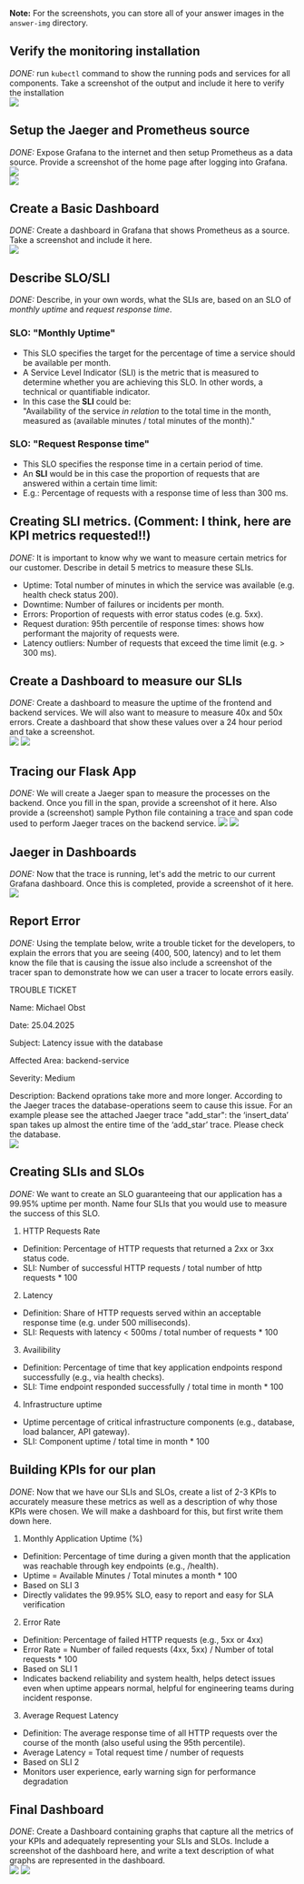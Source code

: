 **Note:** For the screenshots, you can store all of your answer images in the `answer-img` directory.

## Verify the monitoring installation

*DONE:* run `kubectl` command to show the running pods and services for all components. Take a screenshot of the output and include it here to verify the installation  
![](answer-img/Running_Pods_And_Services.png)

## Setup the Jaeger and Prometheus source
*DONE:* Expose Grafana to the internet and then setup Prometheus as a data source. Provide a screenshot of the home page after logging into Grafana.  
![](answer-img/Grafana_Homepage.png)  
![](answer-img/Grafana_Datasources.png)

## Create a Basic Dashboard
*DONE:* Create a dashboard in Grafana that shows Prometheus as a source. Take a screenshot and include it here.  
![](answer-img/Grafana_Prometheus_Dashboard.png)

## Describe SLO/SLI
*DONE:* Describe, in your own words, what the SLIs are, based on an SLO of *monthly uptime* and *request response time*.
### SLO: "Monthly Uptime"
* This SLO specifies the target for the percentage of time a service should be available per month.  
* A Service Level Indicator (SLI) is the metric that is measured to determine whether you are achieving this SLO. In other words, a technical or quantifiable indicator.  
* In this case the __SLI__ could be:  
"Availability of the service _in relation_ to the total time in the month, measured as (available minutes / total minutes of the month)."
### SLO: "Request Response time"
* This SLO specifies the response time in a certain period of time.  
* An __SLI__ would be in this case the proportion of requests that are answered within a certain time limit:  
* E.g.: Percentage of requests with a response time of less than 300 ms.

## Creating SLI metrics. (Comment: I think, here are KPI metrics requested!!)
*DONE:* It is important to know why we want to measure certain metrics for our customer. Describe in detail 5 metrics to measure these SLIs. 

* Uptime: Total number of minutes in which the service was available (e.g. health check status 200).
* Downtime: Number of failures or incidents per month.
* Errors: Proportion of requests with error status codes (e.g. 5xx).
* Request duration: 95th percentile of response times: shows how performant the majority of requests were.
* Latency outliers: Number of requests that exceed the time limit (e.g. > 300 ms).

## Create a Dashboard to measure our SLIs
*DONE:* Create a dashboard to measure the uptime of the frontend and backend services. We will also want to measure to measure 40x and 50x errors. Create a dashboard that show these values over a 24 hour period and take a screenshot.  
![](answer-img/Dashboard_SLIs_last30min.png)
![](answer-img/Dashboard_SLIs_last24h.png)  

## Tracing our Flask App
*DONE:*  We will create a Jaeger span to measure the processes on the backend. Once you fill in the span, provide a screenshot of it here. Also provide a (screenshot) sample Python file containing a trace and span code used to perform Jaeger traces on the backend service.
![](answer-img/Jaeger_Spans_Backend.png)
![](answer-img/Python_Tracing_Backend_Code.png)

## Jaeger in Dashboards
*DONE:* Now that the trace is running, let's add the metric to our current Grafana dashboard. Once this is completed, provide a screenshot of it here.
![](answer-img/Jaeger_in_Grafana_Dashboard.png)

## Report Error
*DONE:* Using the template below, write a trouble ticket for the developers, to explain the errors that you are seeing (400, 500, latency) and to let them know the file that is causing the issue also include a screenshot of the tracer span to demonstrate how we can user a tracer to locate errors easily.

TROUBLE TICKET

Name:
Michael Obst

Date:
25.04.2025

Subject:
Latency issue with the database

Affected Area:
backend-service

Severity:
Medium

Description:
Backend oprations take more and more longer. According to the Jaeger traces the database-operations seem to cause this issue. For an example please see the attached Jaeger trace "add_star": the ‘insert_data’ span takes up almost the entire time of the ‘add_star’ trace. Please check the database.  
![](answer-img/Backend_Error_Trace.png)

## Creating SLIs and SLOs
*DONE:* We want to create an SLO guaranteeing that our application has a 99.95% uptime per month. Name four SLIs that you would use to measure the success of this SLO.
1. HTTP Requests Rate  
* Definition: Percentage of HTTP requests that returned a 2xx or 3xx status code.
* SLI: Number of successful HTTP requests / total number of http requests * 100

2. Latency
* Definition: Share of HTTP requests served within an acceptable response time (e.g. under 500 milliseconds).
* SLI: Requests with latency < 500ms / total number of requests * 100

3. Availibility
* Definition: Percentage of time that key application endpoints respond successfully (e.g., via health checks).
* SLI: Time endpoint responded successfully / total time in month * 100

4. Infrastructure uptime
* Uptime percentage of critical infrastructure components (e.g., database, load balancer, API gateway).
* SLI: Component uptime / total time in month * 100

## Building KPIs for our plan
*DONE*: Now that we have our SLIs and SLOs, create a list of 2-3 KPIs to accurately measure these metrics as well as a description of why those KPIs were chosen. We will make a dashboard for this, but first write them down here.
1. Monthly Application Uptime (%)
* Definition: Percentage of time during a given month that the application was reachable through key endpoints (e.g., /health).
* Uptime = Available Minutes / Total minutes a month * 100
* Based on SLI 3
* Directly validates the 99.95% SLO, easy to report and easy for SLA verification

2. Error Rate
* Definition: Percentage of failed HTTP requests (e.g., 5xx or 4xx)
* Error Rate = Number of failed requests (4xx, 5xx) / Number of total requests * 100
* Based on SLI 1
* Indicates backend reliability and system health, helps detect issues even when uptime appears normal, helpful for engineering teams during incident response.

3. Average Request Latency
* Definition: The average response time of all HTTP requests over the course of the month (also useful using the 95th percentile).
* Average Latency = Total request time / number of requests
* Based on SLI 2
* Monitors user experience, early warning sign for performance degradation

## Final Dashboard
*DONE*: Create a Dashboard containing graphs that capture all the metrics of your KPIs and adequately representing your SLIs and SLOs. Include a screenshot of the dashboard here, and write a text description of what graphs are represented in the dashboard.  
![](answer-img/Application_Uptime_Dashboard_15min.png)
![](answer-img/Application_Uptime_Dashboard_24h.png)

